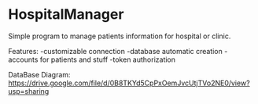 # HospitalManager
Simple program to manage patients information for hospital or clinic.

Features: -customizable connection -database automatic creation -accounts for patients and stuff -token authorization

DataBase Diagram:
https://drive.google.com/file/d/0B8TKYd5CpPxOemJvcUtjTVo2NE0/view?usp=sharing
